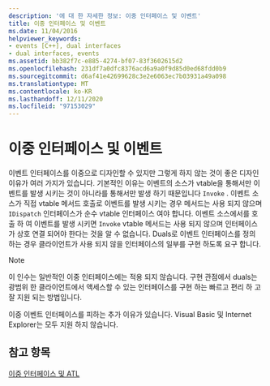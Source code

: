 ```yaml
---
description: '에 대 한 자세한 정보: 이중 인터페이스 및 이벤트'
title: 이중 인터페이스 및 이벤트
ms.date: 11/04/2016
helpviewer_keywords:
- events [C++], dual interfaces
- dual interfaces, events
ms.assetid: bb382f7c-e885-4274-bf07-83f3602615d2
ms.openlocfilehash: 231df7a0dfc8376acd6a9a0f9d85d0ed68fdd0b9
ms.sourcegitcommit: d6af41e42699628c3e2e6063ec7b03931a49a098
ms.translationtype: MT
ms.contentlocale: ko-KR
ms.lasthandoff: 12/11/2020
ms.locfileid: "97153029"
---
```

# <a name="dual-interfaces-and-events"></a>이중 인터페이스 및 이벤트

이벤트 인터페이스를 이중으로 디자인할 수 있지만 그렇게 하지 않는 것이 좋은 디자인 이유가 여러 가지가 있습니다. 기본적인 이유는 이벤트의 소스가 vtable을 통해서만 이벤트를 발생 시키는 것이 아니라를 통해서만 발생 하기 때문입니다 `Invoke` . 이벤트 소스가 직접 vtable 메서드 호출로 이벤트를 발생 시키는 경우 메서드는 사용 되지 않으며 `IDispatch` 인터페이스가 순수 vtable 인터페이스 여야 합니다. 이벤트 소스에서를 호출 하 여 이벤트를 발생 시키면 `Invoke` vtable 메서드는 사용 되지 않으며 인터페이스가 상호 연결 되어야 한다는 것을 알 수 없습니다. Duals로 이벤트 인터페이스를 정의 하는 경우 클라이언트가 사용 되지 않을 인터페이스의 일부를 구현 하도록 요구 합니다.

> [!NOTE]
> 이 인수는 일반적인 이중 인터페이스에는 적용 되지 않습니다. 구현 관점에서 duals는 광범위 한 클라이언트에서 액세스할 수 있는 인터페이스를 구현 하는 빠르고 편리 하 고 잘 지원 되는 방법입니다.

이중 이벤트 인터페이스를 피하는 추가 이유가 있습니다. Visual Basic 및 Internet Explorer는 모두 지원 하지 않습니다.

## <a name="see-also"></a>참고 항목

[이중 인터페이스 및 ATL](../atl/dual-interfaces-and-atl.md)
